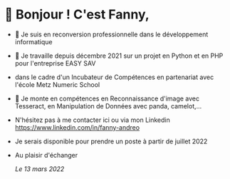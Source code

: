  # 👋 Bonjour ! C'est Fanny,

- 👀 Je suis en reconversion professionnelle dans le développement informatique
- 🌱 Je travaille depuis décembre 2021 sur un projet en Python et en PHP pour l'entreprise EASY SAV
- dans le cadre d'un Incubateur de Compétences en partenariat avec l'école Metz Numeric School
- 💞️ Je monte en compétences en Reconnaissance d'image avec Tesseract, en Manipulation de Données avec panda, camelot,...
- N'hésitez pas à me contacter ici ou via mon Linkedin https://www.linkedin.com/in/fanny-andreo
- Je serais disponible pour prendre un poste à partir de juillet 2022
- Au plaisir d'échanger

  <i>Le 13 mars 2022</i>



